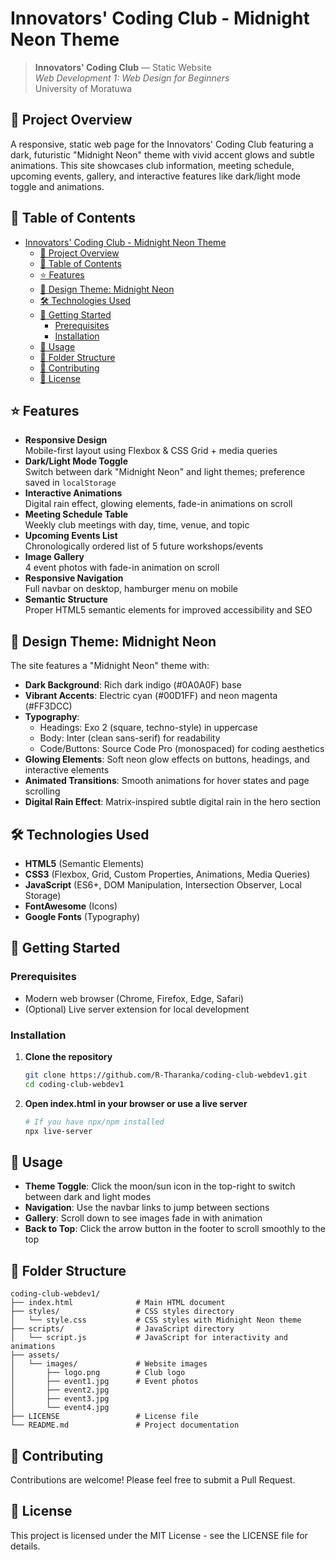 # Innovators' Coding Club - Midnight Neon Theme

> **Innovators' Coding Club** — Static Website  
> _Web Development 1: Web Design for Beginners_  
> University of Moratuwa

## 🚀 Project Overview
A responsive, static web page for the Innovators' Coding Club featuring a dark, futuristic "Midnight Neon" theme with vivid accent glows and subtle animations. This site showcases club information, meeting schedule, upcoming events, gallery, and interactive features like dark/light mode toggle and animations.

## 📝 Table of Contents
- [Innovators' Coding Club - Midnight Neon Theme](#innovators-coding-club---midnight-neon-theme)
  - [🚀 Project Overview](#-project-overview)
  - [📝 Table of Contents](#-table-of-contents)
  - [⭐ Features](#-features)
  - [🎨 Design Theme: Midnight Neon](#-design-theme-midnight-neon)
  - [🛠 Technologies Used](#-technologies-used)
  - [🏁 Getting Started](#-getting-started)
    - [Prerequisites](#prerequisites)
    - [Installation](#installation)
  - [🔧 Usage](#-usage)
  - [📁 Folder Structure](#-folder-structure)
  - [🤝 Contributing](#-contributing)
  - [📜 License](#-license)

## ⭐ Features
- **Responsive Design**  
  Mobile-first layout using Flexbox & CSS Grid + media queries
- **Dark/Light Mode Toggle**  
  Switch between dark "Midnight Neon" and light themes; preference saved in `localStorage`
- **Interactive Animations**  
  Digital rain effect, glowing elements, fade-in animations on scroll
- **Meeting Schedule Table**  
  Weekly club meetings with day, time, venue, and topic
- **Upcoming Events List**  
  Chronologically ordered list of 5 future workshops/events
- **Image Gallery**  
  4 event photos with fade-in animation on scroll
- **Responsive Navigation**  
  Full navbar on desktop, hamburger menu on mobile
- **Semantic Structure**  
  Proper HTML5 semantic elements for improved accessibility and SEO

## 🎨 Design Theme: Midnight Neon
The site features a "Midnight Neon" theme with:

- **Dark Background**: Rich dark indigo (#0A0A0F) base
- **Vibrant Accents**: Electric cyan (#00D1FF) and neon magenta (#FF3DCC)
- **Typography**: 
  - Headings: Exo 2 (square, techno-style) in uppercase
  - Body: Inter (clean sans-serif) for readability
  - Code/Buttons: Source Code Pro (monospaced) for coding aesthetics
- **Glowing Elements**: Soft neon glow effects on buttons, headings, and interactive elements
- **Animated Transitions**: Smooth animations for hover states and page scrolling
- **Digital Rain Effect**: Matrix-inspired subtle digital rain in the hero section

## 🛠 Technologies Used
- **HTML5** (Semantic Elements)  
- **CSS3** (Flexbox, Grid, Custom Properties, Animations, Media Queries)  
- **JavaScript** (ES6+, DOM Manipulation, Intersection Observer, Local Storage)
- **FontAwesome** (Icons)
- **Google Fonts** (Typography)

## 🏁 Getting Started

### Prerequisites
- Modern web browser (Chrome, Firefox, Edge, Safari)
- (Optional) Live server extension for local development

### Installation
1. **Clone the repository**  
   ```bash
   git clone https://github.com/R-Tharanka/coding-club-webdev1.git
   cd coding-club-webdev1
   ```

2. **Open index.html in your browser or use a live server**
   ```bash
   # If you have npx/npm installed
   npx live-server
   ```

## 🔧 Usage
- **Theme Toggle**: Click the moon/sun icon in the top-right to switch between dark and light modes
- **Navigation**: Use the navbar links to jump between sections
- **Gallery**: Scroll down to see images fade in with animation
- **Back to Top**: Click the arrow button in the footer to scroll smoothly to the top

## 📁 Folder Structure
```
coding-club-webdev1/
├── index.html              # Main HTML document
├── styles/                 # CSS styles directory
│   └── style.css           # CSS styles with Midnight Neon theme
├── scripts/                # JavaScript directory
│   └── script.js           # JavaScript for interactivity and animations
├── assets/
│   └── images/             # Website images
│       ├── logo.png        # Club logo
│       ├── event1.jpg      # Event photos
│       ├── event2.jpg
│       ├── event3.jpg
│       └── event4.jpg
├── LICENSE                 # License file
└── README.md               # Project documentation
```

## 🤝 Contributing
Contributions are welcome! Please feel free to submit a Pull Request.

## 📜 License
This project is licensed under the MIT License - see the LICENSE file for details.
